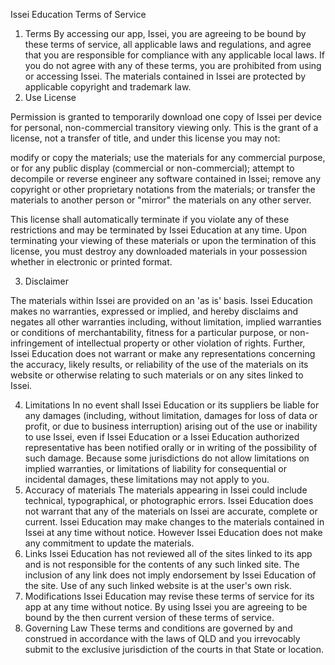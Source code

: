 Issei Education Terms of Service

1. Terms
   By accessing our app, Issei, you are agreeing to be bound by these terms of service, all applicable laws and regulations, and agree that you are responsible for compliance with any applicable local laws. If you do not agree with any of these terms, you are prohibited from using or accessing Issei. The materials contained in Issei are protected by applicable copyright and trademark law.
2. Use License

Permission is granted to temporarily download one copy of Issei per device for personal, non-commercial transitory viewing only. This is the grant of a license, not a transfer of title, and under this license you may not:

modify or copy the materials;
use the materials for any commercial purpose, or for any public display (commercial or non-commercial);
attempt to decompile or reverse engineer any software contained in Issei;
remove any copyright or other proprietary notations from the materials; or
transfer the materials to another person or "mirror" the materials on any other server.

This license shall automatically terminate if you violate any of these restrictions and may be terminated by Issei Education at any time. Upon terminating your viewing of these materials or upon the termination of this license, you must destroy any downloaded materials in your possession whether in electronic or printed format.

3. Disclaimer

The materials within Issei are provided on an 'as is' basis. Issei Education makes no warranties, expressed or implied, and hereby disclaims and negates all other warranties including, without limitation, implied warranties or conditions of merchantability, fitness for a particular purpose, or non-infringement of intellectual property or other violation of rights.
Further, Issei Education does not warrant or make any representations concerning the accuracy, likely results, or reliability of the use of the materials on its website or otherwise relating to such materials or on any sites linked to Issei.

4. Limitations
   In no event shall Issei Education or its suppliers be liable for any damages (including, without limitation, damages for loss of data or profit, or due to business interruption) arising out of the use or inability to use Issei, even if Issei Education or a Issei Education authorized representative has been notified orally or in writing of the possibility of such damage. Because some jurisdictions do not allow limitations on implied warranties, or limitations of liability for consequential or incidental damages, these limitations may not apply to you.
5. Accuracy of materials
   The materials appearing in Issei could include technical, typographical, or photographic errors. Issei Education does not warrant that any of the materials on Issei are accurate, complete or current. Issei Education may make changes to the materials contained in Issei at any time without notice. However Issei Education does not make any commitment to update the materials.
6. Links
   Issei Education has not reviewed all of the sites linked to its app and is not responsible for the contents of any such linked site. The inclusion of any link does not imply endorsement by Issei Education of the site. Use of any such linked website is at the user's own risk.
7. Modifications
   Issei Education may revise these terms of service for its app at any time without notice. By using Issei you are agreeing to be bound by the then current version of these terms of service.
8. Governing Law
   These terms and conditions are governed by and construed in accordance with the laws of QLD and you irrevocably submit to the exclusive jurisdiction of the courts in that State or location.
